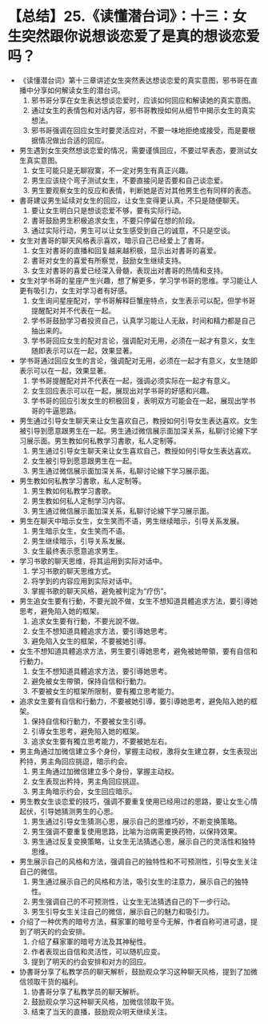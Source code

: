 # 【总结】25.《读懂潜台词》：十三：女生突然跟你说想谈恋爱了是真的想谈恋爱吗？

-   《读懂潜台词》第十三章讲述女生突然表达想谈恋爱的真实意图，邪书哥在直播中分享如何解读女生的潜台词。
    1.  邪书哥分享在女生表达想谈恋爱时，应该如何回应和解读她的真实意图。
    2.  通过女生的表情包和对话内容，邪书哥教授如何从细节中揭示女生的真实想法。
    3.  邪书哥强调在回应女生时要灵活应对，不要一味地拒绝或接受，而是要根据情况做出合适的回应。
-   男生遇到女生突然想谈恋爱的情况，需要谨慎回应，不要过早表态，要测试女生真实意图。
    1.  女生可能只是无聊寂寞，不一定对男生有真正兴趣。
    2.  男生应该绕个弯子测试女生，不要直接问是否要和自己谈恋爱。
    3.  男生要观察女生的反应和表情，判断她是否对其他男生也有同样的表态。
-   書哥建议男生延续对女生的回应，让女生变得更认真，不只是随便聊天。
    1.  要让女生明白只是想谈恋爱不够，要有实际行动。
    2.  書哥鼓励男生积极追求女生，不要只停留在想的阶段。
    3.  通过实际行动，男生可以让女生感受到自己的诚意，不只是空谈。
-   女生对書哥的聊天风格表示喜欢，暗示自己已经爱上了書哥。
    1.  女生对書哥的直播和回复越来越积极，显示出对書哥的喜爱。
    2.  書哥对女生的喜爱有所察觉，鼓励女生继续支持。
    3.  女生对書哥的喜爱已经深入骨髓，表现出对書哥的热情和支持。
-   女生对学书哥的星座产生兴趣，想了解更多，学习学书哥的思维。学习能让人更有吸引力，女生对学习者有好感。
    1.  女生询问星座配对，学书哥解释巨蟹座特点，女生表示可以配，但学书哥提醒配对并不代表在一起。
    2.  学书哥鼓励学习者投资自己，认真学习能让人无敌，时间和精力都是自己抽出来的。
    3.  学书哥回应女生的配对言论，强调配对无用，必须在一起才有意义，女生随即表示可以在一起，效果显著。
-   学书哥通过回应女生的言论，强调配对无用，必须在一起才有意义，女生随即表示可以在一起，效果显著。
    1.  学书哥提醒配对并不代表在一起，强调必须实际在一起才有意义。
    2.  女生回应表示可以在一起，展现出对学书哥的好感和兴趣。
    3.  学书哥的回应引发女生的积极回复，表明双方可能会在一起，展现出学书哥的牛逼思路。
-   男生通过引导女生聊天来让女生喜欢自己，教授如何引导女生表达喜欢。女生被引导到愿意跟男生在一起。男生通过微信展示面加深关系，私聊讨论線下学习展示面。男生教如何私教学习書歌，私人定制等。
    1.  男生通过引导女生聊天来让女生喜欢自己，教授如何引导女生表达喜欢。
    2.  女生被引导到愿意跟男生在一起。
    3.  男生通过微信展示面加深关系，私聊讨论線下学习展示面。
-   男生教如何私教学习書歌，私人定制等。
    1.  男生教如何私教学习書歌。
    2.  男生教如何私人定制学习内容。
    3.  男生通过微信展示面加深关系，私聊讨论線下学习展示面。
-   男生在聊天中暗示女生，女生笑而不语，男生继续暗示，引导关系发展。
    1.  男生暗示女生，女生笑而不语。
    2.  男生继续暗示，引导关系发展。
    3.  女生最终表示愿意追求男生。
-   学习书歌的聊天思维，将其运用到实际对话中。
    1.  学习书歌的聊天思维方式。
    2.  将学到的内容应用到实际对话中。
    3.  掌握书歌的聊天风格，避免被判定为“疗伤”。
-   男生追女生要有行動，不要光說不做，女生不想知道具體追求方法，要引導她思考，避免陷入她的框架。
    1.  追求女生要有行動，不要光說不做。
    2.  女生不想知道具體追求方法，要引導她思考。
    3.  避免陷入女生的框架，不要被她引導。
-   女生不想知道具體追求方法，男生要引導她思考，避免被她帶領，要有自信和行動力。
    1.  女生不想知道具體追求方法，要引導她思考。
    2.  避免被女生帶領，保持自信和行動力。
    3.  不要被女生的框架所限制，要有獨立思考能力。
-   追求女生要有自信和行動力，不要被她引導，要引導她思考，避免陷入她的框架。
    1.  保持自信和行動力，不要被女生引導。
    2.  引導女生思考，避免陷入她的框架。
    3.  追求女生要有獨立思考能力，不要被她左右。
-   男主角通过加微信建立多个身份，掌握主动权，激将女生建立群，女生表现出矜持，男主角回应挑逗，暗示约会。
    1.  男主角通过加微信建立多个身份，掌握主动权。
    2.  女生表现出矜持，男主角回应挑逗。
    3.  男主角暗示约会，女生回应暗示。
-   男生教女生谈恋爱的技巧，强调不要重复使用已经用过的思路，要让女生心情起伏，引导她猜测男生的心思。
    1.  男生通过引导女生猜测心思，展示自己的思维巧妙，不断变换策略。
    2.  男生强调不要重复使用思路，比喻为治病需更换药物，以保持效果。
    3.  男生通过反复变换策略，让女生无法猜透心思，展示自己的灵活性和独特思维。
-   男生展示自己的风格和方法，强调自己的独特性和不可预测性，引导女生关注自己的微信。
    1.  男生通过展示自己的风格和方法，吸引女生的注意力，展示自己的独特性。
    2.  男生强调自己的不可预测性，让女生无法猜透自己的下一步行动。
    3.  男生引导女生关注自己的微信，展示自己的魅力和吸引力。
-   介绍了一种优秀的暗号方法，蘇家軍的暗号至今无解，作者自称可进可退，提到了明天的约会安排。
    1.  介绍了蘇家軍的暗号方法及其神秘性。
    2.  作者表现出自信和灵活性，可以随机应变。
    3.  提到了明天的约会安排和对方的回应。
-   协書哥分享了私教学员的聊天解析，鼓励观众学习这种聊天风格，提到了加微信领取干货的福利。
    1.  协書哥分享了私教学员的聊天解析。
    2.  鼓励观众学习这种聊天风格，加微信领取干货。
    3.  结束了当天的直播，鼓励观众明天继续关注。